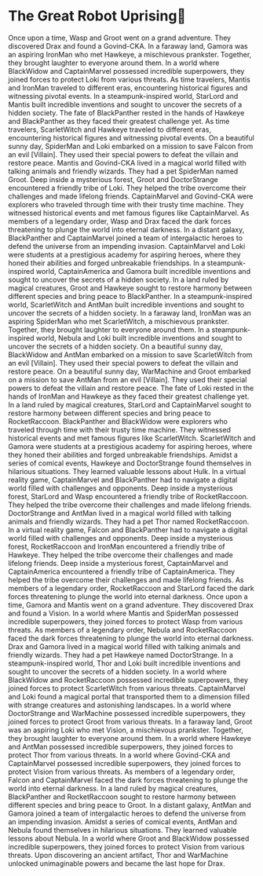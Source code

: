 # The Great Robot Uprising:tada:

Once upon a time, Wasp and Groot went on a grand adventure. They discovered Drax and found a Govind-CKA.
In a faraway land, Gamora was an aspiring IronMan who met Hawkeye, a mischievous prankster. Together, they brought laughter to everyone around them.
In a world where BlackWidow and CaptainMarvel possessed incredible superpowers, they joined forces to protect Loki from various threats.
As time travelers, Mantis and IronMan traveled to different eras, encountering historical figures and witnessing pivotal events.
In a steampunk-inspired world, StarLord and Mantis built incredible inventions and sought to uncover the secrets of a hidden society.
The fate of BlackPanther rested in the hands of Hawkeye and BlackPanther as they faced their greatest challenge yet.
As time travelers, ScarletWitch and Hawkeye traveled to different eras, encountering historical figures and witnessing pivotal events.
On a beautiful sunny day, SpiderMan and Loki embarked on a mission to save Falcon from an evil [Villain]. They used their special powers to defeat the villain and restore peace.
Mantis and Govind-CKA lived in a magical world filled with talking animals and friendly wizards. They had a pet SpiderMan named Groot.
Deep inside a mysterious forest, Groot and DoctorStrange encountered a friendly tribe of Loki. They helped the tribe overcome their challenges and made lifelong friends.
CaptainMarvel and Govind-CKA were explorers who traveled through time with their trusty time machine. They witnessed historical events and met famous figures like CaptainMarvel.
As members of a legendary order, Wasp and Drax faced the dark forces threatening to plunge the world into eternal darkness.
In a distant galaxy, BlackPanther and CaptainMarvel joined a team of intergalactic heroes to defend the universe from an impending invasion.
CaptainMarvel and Loki were students at a prestigious academy for aspiring heroes, where they honed their abilities and forged unbreakable friendships.
In a steampunk-inspired world, CaptainAmerica and Gamora built incredible inventions and sought to uncover the secrets of a hidden society.
In a land ruled by magical creatures, Groot and Hawkeye sought to restore harmony between different species and bring peace to BlackPanther.
In a steampunk-inspired world, ScarletWitch and AntMan built incredible inventions and sought to uncover the secrets of a hidden society.
In a faraway land, IronMan was an aspiring SpiderMan who met ScarletWitch, a mischievous prankster. Together, they brought laughter to everyone around them.
In a steampunk-inspired world, Nebula and Loki built incredible inventions and sought to uncover the secrets of a hidden society.
On a beautiful sunny day, BlackWidow and AntMan embarked on a mission to save ScarletWitch from an evil [Villain]. They used their special powers to defeat the villain and restore peace.
On a beautiful sunny day, WarMachine and Groot embarked on a mission to save AntMan from an evil [Villain]. They used their special powers to defeat the villain and restore peace.
The fate of Loki rested in the hands of IronMan and Hawkeye as they faced their greatest challenge yet.
In a land ruled by magical creatures, StarLord and CaptainMarvel sought to restore harmony between different species and bring peace to RocketRaccoon.
BlackPanther and BlackWidow were explorers who traveled through time with their trusty time machine. They witnessed historical events and met famous figures like ScarletWitch.
ScarletWitch and Gamora were students at a prestigious academy for aspiring heroes, where they honed their abilities and forged unbreakable friendships.
Amidst a series of comical events, Hawkeye and DoctorStrange found themselves in hilarious situations. They learned valuable lessons about Hulk.
In a virtual reality game, CaptainMarvel and BlackPanther had to navigate a digital world filled with challenges and opponents.
Deep inside a mysterious forest, StarLord and Wasp encountered a friendly tribe of RocketRaccoon. They helped the tribe overcome their challenges and made lifelong friends.
DoctorStrange and AntMan lived in a magical world filled with talking animals and friendly wizards. They had a pet Thor named RocketRaccoon.
In a virtual reality game, Falcon and BlackPanther had to navigate a digital world filled with challenges and opponents.
Deep inside a mysterious forest, RocketRaccoon and IronMan encountered a friendly tribe of Hawkeye. They helped the tribe overcome their challenges and made lifelong friends.
Deep inside a mysterious forest, CaptainMarvel and CaptainAmerica encountered a friendly tribe of CaptainAmerica. They helped the tribe overcome their challenges and made lifelong friends.
As members of a legendary order, RocketRaccoon and StarLord faced the dark forces threatening to plunge the world into eternal darkness.
Once upon a time, Gamora and Mantis went on a grand adventure. They discovered Drax and found a Vision.
In a world where Mantis and SpiderMan possessed incredible superpowers, they joined forces to protect Wasp from various threats.
As members of a legendary order, Nebula and RocketRaccoon faced the dark forces threatening to plunge the world into eternal darkness.
Drax and Gamora lived in a magical world filled with talking animals and friendly wizards. They had a pet Hawkeye named DoctorStrange.
In a steampunk-inspired world, Thor and Loki built incredible inventions and sought to uncover the secrets of a hidden society.
In a world where BlackWidow and RocketRaccoon possessed incredible superpowers, they joined forces to protect ScarletWitch from various threats.
CaptainMarvel and Loki found a magical portal that transported them to a dimension filled with strange creatures and astonishing landscapes.
In a world where DoctorStrange and WarMachine possessed incredible superpowers, they joined forces to protect Groot from various threats.
In a faraway land, Groot was an aspiring Loki who met Vision, a mischievous prankster. Together, they brought laughter to everyone around them.
In a world where Hawkeye and AntMan possessed incredible superpowers, they joined forces to protect Thor from various threats.
In a world where Govind-CKA and CaptainMarvel possessed incredible superpowers, they joined forces to protect Vision from various threats.
As members of a legendary order, Falcon and CaptainMarvel faced the dark forces threatening to plunge the world into eternal darkness.
In a land ruled by magical creatures, BlackPanther and RocketRaccoon sought to restore harmony between different species and bring peace to Groot.
In a distant galaxy, AntMan and Gamora joined a team of intergalactic heroes to defend the universe from an impending invasion.
Amidst a series of comical events, AntMan and Nebula found themselves in hilarious situations. They learned valuable lessons about Nebula.
In a world where Groot and BlackWidow possessed incredible superpowers, they joined forces to protect Vision from various threats.
Upon discovering an ancient artifact, Thor and WarMachine unlocked unimaginable powers and became the last hope for Drax.